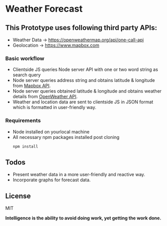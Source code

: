 # Weather Forecast

## This Prototype uses following third party APIs:

  - Weather Data -> https://openweathermap.org/api/one-call-api
  - Geolocation -> https://www.mapbox.com
    
### Basic workflow
  - Clientside JS queries Node server API with one or two word string as search query 
  - Node server queries address string and obtains latitude & longitude from [Mapbox API](https://www.mapbox.com).
  - Node server queries obtained latitude & longitude and obtains weather details from [OpenWeather API](https://openweathermap.org/api/one-call-api).
  - Weather and location data are sent to clientside JS in JSON format which is formatted in user-friendly way.

### Requirements

  - Node installed on yourlocal machine
  - All necessary npm packages installed post cloning
    ```sh
    npm install
    ```

## Todos

 - Present weather data in a more user-friendly and reactive way.
 - Incorporate graphs for forecast data.

License
----

MIT

**Intelligence is the ability to avoid doing work, yet getting the work done.**
